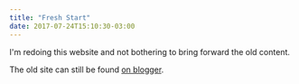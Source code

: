 ```yaml
---
title: "Fresh Start"
date: 2017-07-24T15:10:30-03:00
---
```


I'm redoing this website and not bothering to bring forward the old content.

The old site can still be found [on blogger](https://replblog.blogspot.ca/).
